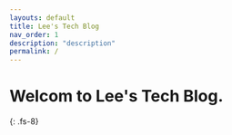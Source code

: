 ```yaml
---
layouts: default
title: Lee's Tech Blog
nav_order: 1
description: "description"
permalink: /
---
```


# Welcom to Lee's Tech Blog.
{: .fs-8}